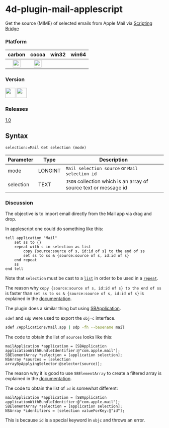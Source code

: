 # 4d-plugin-mail-applescript
Get the source (MIME) of selected emails from Apple Mail via [Scripting Bridge](https://developer.apple.com/library/content/documentation/Cocoa/Conceptual/ScriptingBridgeConcepts/Introduction/Introduction.html)

### Platform

| carbon | cocoa | win32 | win64 |
|:------:|:-----:|:---------:|:---------:|
|<img src="https://cloud.githubusercontent.com/assets/1725068/22371562/1b091f0a-e4db-11e6-8458-8653954a7cce.png" width="24" height="24" />|<img src="https://cloud.githubusercontent.com/assets/1725068/22371562/1b091f0a-e4db-11e6-8458-8653954a7cce.png" width="24" height="24" />|||

### Version

<img src="https://cloud.githubusercontent.com/assets/1725068/18940649/21945000-8645-11e6-86ed-4a0f800e5a73.png" width="32" height="32" /> <img src="https://cloud.githubusercontent.com/assets/1725068/18940648/2192ddba-8645-11e6-864d-6d5692d55717.png" width="32" height="32" />

### Releases

[1.0](https://github.com/miyako/4d-plugin-mail-applescript/releases/tag/1.0)

## Syntax

```
selection:=Mail Get selection (mode)
```

Parameter|Type|Description
------------|------------|----
mode|LONGINT|``Mail selection source`` or ``Mail selection id``
selection|TEXT|``JSON`` collection which is an array of source text or message id

### Discussion

The objective is to import email directly from the Mail app via drag and drop. 

In applescript one could do something like this:

```applescript
tell application "Mail"
	set ss to {}
	repeat with s in selection as list
		copy {source:source of s, id:id of s} to the end of ss
		set ss to ss & {source:source of s, id:id of s}
	end repeat
	ss
end tell
```

Note that ``selection`` must be cast to a [``list``](https://developer.apple.com/library/content/documentation/AppleScript/Conceptual/AppleScriptLangGuide/reference/ASLR_classes.html#//apple_ref/doc/uid/TP40000983-CH1g-BBCDBHIE) in order to be used in a [``repeat``](https://developer.apple.com/library/content/documentation/AppleScript/Conceptual/AppleScriptLangGuide/reference/ASLR_control_statements.html#//apple_ref/doc/uid/TP40000983-CH6g-128481).

The reason why ``copy {source:source of s, id:id of s} to the end of ss`` is faster than ``set ss to ss & {source:source of s, id:id of s}`` is explained in the [documentation](https://developer.apple.com/library/content/documentation/AppleScript/Conceptual/AppleScriptLangGuide/reference/ASLR_classes.html#//apple_ref/doc/uid/TP40000983-CH1g-BBCDBHIE).

The plugin does a similar thing but using [SBApplication](https://developer.apple.com/documentation/scriptingbridge/sbapplication?language=objc). 

``sdef`` and ``sdp`` were used to export the ``obj-c`` interface.

```bash
sdef /Applications/Mail.app | sdp -fh --basename mail
```

The code to obtain the list of ``sources`` looks like this:

```objc
mailApplication *application = [SBApplication applicationWithBundleIdentifier:@"com.apple.mail"];
SBElementArray *selection = [application selection];
NSArray *sources = [selection arrayByApplyingSelector:@selector(source)];
``` 

The reason why it is good to use ``SBElementArray`` to create a filtered array is explained in the [documentation](https://developer.apple.com/library/content/documentation/Cocoa/Conceptual/ScriptingBridgeConcepts/ImproveScriptingBridgePerf/ImproveScriptingBridgePerf.html#//apple_ref/doc/uid/TP40006104-CH6-SW1).

The code to obtain the list of ``id`` is somewhat different:

```objc
mailApplication *application = [SBApplication applicationWithBundleIdentifier:@"com.apple.mail"];
SBElementArray *selection = [application selection];
NSArray *identifiers = [selection valueForKey:@"id"];
``` 

This is because ``id`` is a special keyword in ``objc`` and throws an error.
